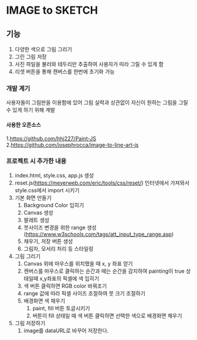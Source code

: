 # IMAGE to SKETCH

## 기능
1. 다양한 색으로 그림 그리기
2. 그린 그림 저장
3. 사진 파일을 불러와 테두리만 추출하여 사용자가 따라 그릴 수 있게 함
4. 리셋 버튼을 통해 캔버스를 한번에 초기화 가능


### 개발 계기
사용자들이 그림판을 이용함에 있어 그림 실력과 상관없이 자신이 원하는 그림을 그릴 수 있게 하기 위해 계발


#### 사용한 오픈소스
1.https://github.com/hhj227/Paint-JS
2.https://github.com/josephrocca/image-to-line-art-js



### 프로젝트 시 추가한 내용
1. index.html, style.css, app.js 생성
2. reset.js(https://meyerweb.com/eric/tools/css/reset/) 인터넷에서 가져와서 style.css에서 import 시키기
3. 기본 화면 만들기
   1. Background Color 입히기
   2. Canvas 생성
   3. 팔레트 생성
   4. 붓사이즈 변경을 위한 range 생성(https://www.w3schools.com/tags/att_input_type_range.asp)
   5. 채우기, 저장 버튼 생성
   6. 그림자, 모서리 처리 등 스타일링
4. 그림 그리기
   1. Canvas 위에 마우스를 위치했을 때 x, y 좌표 얻기
   2. 캔버스를 마우스로 클릭하는 순간과 떼는 순간을 감지하여 painting이 true 상태일때 x,y좌표의 픽셀에 색 입히기
   3. 색 버튼 클릭하면 RGB color 바꿔조기
   4. range 값에 따라 픽셀 사이즈 조절하여 붓 크기 조절하기
   5. 배경화면 색 채우기
      1. paint, fill 버튼 토글시키기
      2. 버튼이 fill 상태일 때 색 버튼 클릭하면 선택한 색으로 배경화면 채우기
5. 그림 저장하기
   1. image를 dataURL로 바꾸어 저장한다.


